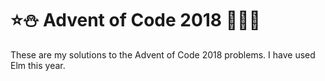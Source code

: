 # ⭐️⛄️ Advent of Code 2018 🤶🏻🎄

These are my solutions to the Advent of Code 2018 problems. I have used Elm this year.
